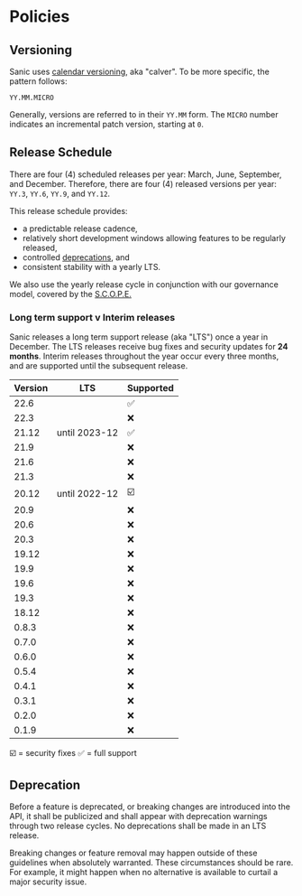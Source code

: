 # Policies

## Versioning

Sanic uses [calendar versioning](https://calver.org/), aka "calver". To be more specific, the pattern follows:

```
YY.MM.MICRO
```

Generally, versions are referred to in their `YY.MM` form. The `MICRO` number indicates an incremental patch version, starting at `0`.

## Release Schedule

There are four (4) scheduled releases per year: March, June, September, and December. Therefore, there are four (4) released versions per year: `YY.3`, `YY.6`, `YY.9`, and `YY.12`.

This release schedule provides:

- a predictable release cadence,
- relatively short development windows allowing features to be regularly released,
- controlled [deprecations](#deprecation), and
- consistent stability with a yearly LTS.

We also use the yearly release cycle in conjunction with our governance model, covered by the [S.C.O.P.E.](./scope.md)

### Long term support v Interim releases

Sanic releases a long term support release (aka "LTS") once a year in December. The LTS releases receive bug fixes and security updates for **24 months**. Interim releases throughout the year occur every three months, and are supported until the subsequent release.

| Version | LTS           | Supported                 |
| ------- | ------------- | ------------------------- |
| 22.6    |               | :white_check_mark:      |
| 22.3    |               | :x:                       |
| 21.12   | until 2023-12 | :white_check_mark:      |
| 21.9    |               | :x:                       |
| 21.6    |               | :x:                       |
| 21.3    |               | :x:                       |
| 20.12   | until 2022-12 | :ballot_box_with_check: |
| 20.9    |               | :x:                       |
| 20.6    |               | :x:                       |
| 20.3    |               | :x:                       |
| 19.12   |               | :x:                       |
| 19.9    |               | :x:                       |
| 19.6    |               | :x:                       |
| 19.3    |               | :x:                       |
| 18.12   |               | :x:                       |
| 0.8.3   |               | :x:                       |
| 0.7.0   |               | :x:                       |
| 0.6.0   |               | :x:                       |
| 0.5.4   |               | :x:                       |
| 0.4.1   |               | :x:                       |
| 0.3.1   |               | :x:                       |
| 0.2.0   |               | :x:                       |
| 0.1.9   |               | :x:                       |

:ballot_box_with_check: = security fixes :white_check_mark: = full support

## Deprecation

Before a feature is deprecated, or breaking changes are introduced into the API, it shall be publicized and shall appear with deprecation warnings through two release cycles. No deprecations shall be made in an LTS release.

Breaking changes or feature removal may happen outside of these guidelines when absolutely warranted. These circumstances should be rare. For example, it might happen when no alternative is available to curtail a major security issue.
